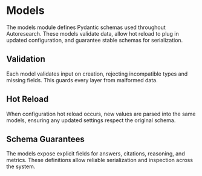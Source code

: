 # Models

The models module defines Pydantic schemas used throughout
Autoresearch. These models validate data, allow hot reload to plug in
updated configuration, and guarantee stable schemas for
serialization.

## Validation

Each model validates input on creation, rejecting incompatible types
and missing fields. This guards every layer from malformed data.

## Hot Reload

When configuration hot reload occurs, new values are parsed into the
same models, ensuring any updated settings respect the original schema.

## Schema Guarantees

The models expose explicit fields for answers, citations, reasoning,
and metrics. These definitions allow reliable serialization and
inspection across the system.
